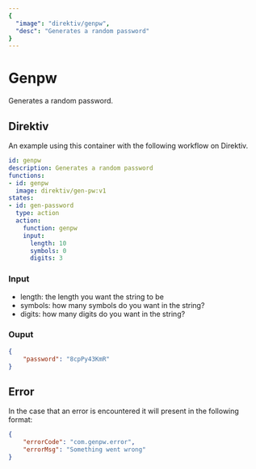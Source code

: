 ```yaml
---
{
  "image": "direktiv/genpw",
  "desc": "Generates a random password"
}
---
```


# Genpw

Generates a random password.

## Direktiv

An example using this container with the following workflow on Direktiv.

```yaml
id: genpw
description: Generates a random password
functions:
- id: genpw
  image: direktiv/gen-pw:v1
states:
- id: gen-password
  type: action
  action:
    function: genpw
    input:
      length: 10
      symbols: 0
      digits: 3
```

### Input
- length: the length you want the string to be
- symbols: how many symbols do you want in the string?
- digits: how many digits do you want in the string?

### Ouput

```json
{
    "password": "8cpPy43KmR"
}
```

## Error

In the case that an error is encountered it will present in the following format:

```json
{
    "errorCode": "com.genpw.error",
    "errorMsg": "Something went wrong"
}
```